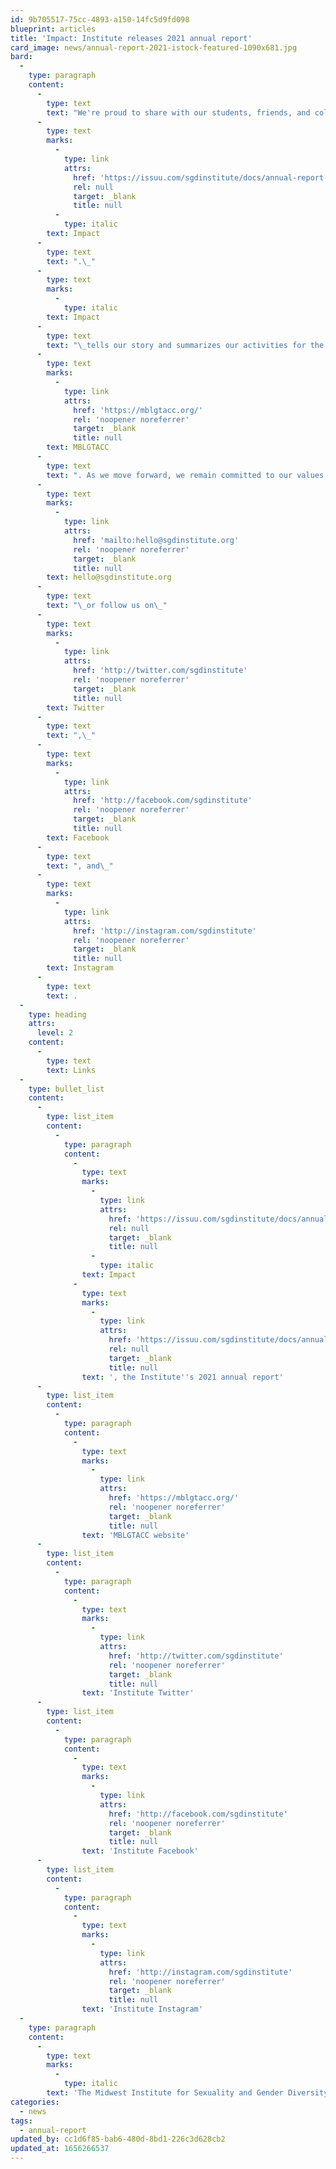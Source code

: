 ```yaml
---
id: 9b705517-75cc-4893-a150-14fc5d9fd098
blueprint: articles
title: 'Impact: Institute releases 2021 annual report'
card_image: news/annual-report-2021-istock-featured-1090x681.jpg
bard:
  -
    type: paragraph
    content:
      -
        type: text
        text: "We're proud to share with our students, friends, and colleagues the Institute's fourth annual report,\_"
      -
        type: text
        marks:
          -
            type: link
            attrs:
              href: 'https://issuu.com/sgdinstitute/docs/annual-report-2021'
              rel: null
              target: _blank
              title: null
          -
            type: italic
        text: Impact
      -
        type: text
        text: ".\_"
      -
        type: text
        marks:
          -
            type: italic
        text: Impact
      -
        type: text
        text: "\_tells our story and summarizes our activities for the past year, our growing work and partnerships, our fall collaboration with the University of Minnesota-Duluth's Sexuality & Gender Equity Initiatives, and an update on the state of our flagship program,\_"
      -
        type: text
        marks:
          -
            type: link
            attrs:
              href: 'https://mblgtacc.org/'
              rel: 'noopener noreferrer'
              target: _blank
              title: null
        text: MBLGTACC
      -
        type: text
        text: ". As we move forward, we remain committed to our values of accessibility, accountability, advocacy, community, education, and liberation—and we welcome your feedback and partnership. To connect with the Institute, email us at\_"
      -
        type: text
        marks:
          -
            type: link
            attrs:
              href: 'mailto:hello@sgdinstitute.org'
              rel: 'noopener noreferrer'
              target: _blank
              title: null
        text: hello@sgdinstitute.org
      -
        type: text
        text: "\_or follow us on\_"
      -
        type: text
        marks:
          -
            type: link
            attrs:
              href: 'http://twitter.com/sgdinstitute'
              rel: 'noopener noreferrer'
              target: _blank
              title: null
        text: Twitter
      -
        type: text
        text: ",\_"
      -
        type: text
        marks:
          -
            type: link
            attrs:
              href: 'http://facebook.com/sgdinstitute'
              rel: 'noopener noreferrer'
              target: _blank
              title: null
        text: Facebook
      -
        type: text
        text: ", and\_"
      -
        type: text
        marks:
          -
            type: link
            attrs:
              href: 'http://instagram.com/sgdinstitute'
              rel: 'noopener noreferrer'
              target: _blank
              title: null
        text: Instagram
      -
        type: text
        text: .
  -
    type: heading
    attrs:
      level: 2
    content:
      -
        type: text
        text: Links
  -
    type: bullet_list
    content:
      -
        type: list_item
        content:
          -
            type: paragraph
            content:
              -
                type: text
                marks:
                  -
                    type: link
                    attrs:
                      href: 'https://issuu.com/sgdinstitute/docs/annual-report-2021'
                      rel: null
                      target: _blank
                      title: null
                  -
                    type: italic
                text: Impact
              -
                type: text
                marks:
                  -
                    type: link
                    attrs:
                      href: 'https://issuu.com/sgdinstitute/docs/annual-report-2021'
                      rel: null
                      target: _blank
                      title: null
                text: ', the Institute''s 2021 annual report'
      -
        type: list_item
        content:
          -
            type: paragraph
            content:
              -
                type: text
                marks:
                  -
                    type: link
                    attrs:
                      href: 'https://mblgtacc.org/'
                      rel: 'noopener noreferrer'
                      target: _blank
                      title: null
                text: 'MBLGTACC website'
      -
        type: list_item
        content:
          -
            type: paragraph
            content:
              -
                type: text
                marks:
                  -
                    type: link
                    attrs:
                      href: 'http://twitter.com/sgdinstitute'
                      rel: 'noopener noreferrer'
                      target: _blank
                      title: null
                text: 'Institute Twitter'
      -
        type: list_item
        content:
          -
            type: paragraph
            content:
              -
                type: text
                marks:
                  -
                    type: link
                    attrs:
                      href: 'http://facebook.com/sgdinstitute'
                      rel: 'noopener noreferrer'
                      target: _blank
                      title: null
                text: 'Institute Facebook'
      -
        type: list_item
        content:
          -
            type: paragraph
            content:
              -
                type: text
                marks:
                  -
                    type: link
                    attrs:
                      href: 'http://instagram.com/sgdinstitute'
                      rel: 'noopener noreferrer'
                      target: _blank
                      title: null
                text: 'Institute Instagram'
  -
    type: paragraph
    content:
      -
        type: text
        marks:
          -
            type: italic
        text: 'The Midwest Institute for Sexuality and Gender Diversity empowers students of diverse sexualities and genders to inspire sustainable change; leads higher education colleagues in relevant and inclusive practices; and advances knowledge of sexuality and gender through advocacy and expansive programming.'
categories:
  - news
tags:
  - annual-report
updated_by: cc1d6f85-bab6-480d-8bd1-226c3d628cb2
updated_at: 1656266537
---
```


